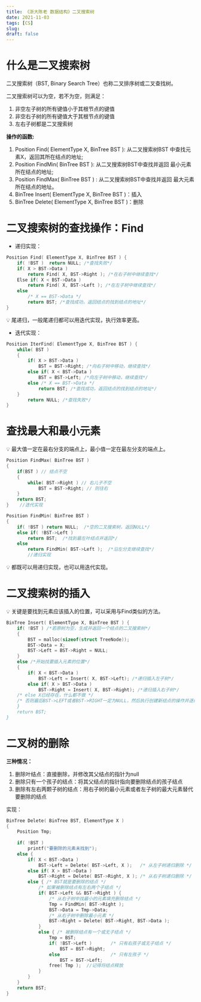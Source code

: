 ```yaml
---
title: 《浙大陈老 数据结构》二叉搜索树
date: 2021-11-03
tags: [CS]
slug: 
draft: false
---
```


# 什么是二叉搜索树

二叉搜索树（BST, Binary Search Tree）也称二叉排序树或二叉查找树。

二叉搜索树可以为空，若不为空，则满足：

1. 非空左子树的所有键值小于其根节点的键值
2. 非空右子树的所有键值大于其根节点的键值
3. 左右子树都是二叉搜索树

**操作的函数:**

1. Position Find( ElementType X, BinTree BST ): 从二叉搜索树BST 中查找元素X，返回其所在结点的地址;
2. Position FindMin( BinTree BST ): 从二叉搜索树BST中查找并返回 最小元素所在结点的地址;
3. Position FindMax( BinTree BST ) : 从二叉搜索树BST中查找并返回 最大元素所在结点的地址。
4. BinTree Insert( ElementType X, BinTree BST )：插入
5. BinTree Delete( ElementType X, BinTree BST )：删除

# 二叉搜索树的查找操作：Find

- 递归实现：

```c
Position Find( ElementType X, BinTree BST ) {
    if( !BST )  return NULL; /*查找失败*/ 
    if( X > BST->Data )
        return Find( X, BST->Right ); /*在右子树中继续查找*/
    Else if( X < BST->Data )
        return Find( X, BST->Left ); /*在左子树中继续查找*/
    else 
        /* X == BST->Data */
        return BST; /*查找成功，返回结点的找到结点的地址*/
}
```

<aside>
💡 尾递归，一般尾递归都可以用迭代实现，执行效率更高。

</aside>

- 迭代实现：

```c
Position IterFind( ElementType X, BinTree BST ) {
    while( BST ) 
    {
        if( X > BST->Data )
            BST = BST->Right; /*向右子树中移动，继续查找*/ 
        else if( X < BST->Data )
            BST = BST->Left; /*向左子树中移动，继续查找*/ 
        else /* X == BST->Data */
            return BST; /*查找成功，返回结点的找到结点的地址*/ 
    }
        return NULL; /*查找失败*/
}
```

# 查找最大和最小元素

<aside>
💡 最大值一定在最右分支的端点上，最小值一定在最左分支的端点上。

</aside>

```c
Position FindMax( BinTree BST )
{
    if(BST ) // 结点不空
    {
        while( BST->Right ) // 右儿子不空
            BST = BST->Right; // 则往右
    }
    return BST;
}    //迭代实现
```

```c
Position FindMin( BinTree BST )
{
    if( !BST ) return NULL;  /*空的二叉搜索树，返回NULL*/
    else if( !BST->Left )
        return BST;  /*找到最左叶结点并返回*/
    else 
        return FindMin( BST->Left );  /*沿左分支继续查找*/
        //递归实现
```

<aside>
💡 都既可以用递归实现，也可以用迭代实现。

</aside>

# 二叉搜索树的插入

<aside>
💡 关键是要找到元素应该插入的位置，可以采用与Find类似的方法。

</aside>

```c
BinTree Insert( ElementType X, BinTree BST ) {
    if( !BST ) /*若原树为空，生成并返回一个结点的二叉搜索树*/
    { 
        BST = malloc(sizeof(struct TreeNode)); 
        BST->Data = X;            
        BST->Left = BST->Right = NULL;
    }
    else /*开始找要插入元素的位置*/ 
    {
        if( X < BST->Data )
            BST->Left = Insert( X, BST->Left); /*递归插入左子树*/
        else if( X > BST->Data )
            BST->Right = Insert( X, BST->Right); /*递归插入右子树*/
    /* else X已经存在，什么都不做 */
    /* 否则最后BST->LEFT或者BST->RIGHT一定为NULL，然后执行创建新结点的操作并逐级返回
    }
    return BST;
}
```

# 二叉树的删除

**三种情况：**

1. 删除叶结点：直接删除，并修改其父结点的指针为null
2. 删除只有一个孩子的结点：将其父结点的指针指向要删除结点的孩子结点
3. 删除有左右两颗子树的结点：用右子树的最小元素或者左子树的最大元素替代要删除的结点

实现：

```c
BinTree Delete( BinTree BST, ElementType X ) 
{ 
    Position Tmp; 
 
    if( !BST ) 
        printf("要删除的元素未找到"); 
    else {
        if( X < BST->Data ) 
            BST->Left = Delete( BST->Left, X );   /* 从左子树递归删除 */
        else if( X > BST->Data ) 
            BST->Right = Delete( BST->Right, X ); /* 从右子树递归删除 */
        else { /* BST就是要删除的结点 */
            /* 如果被删除结点有左右两个子结点 */ 
            if( BST->Left && BST->Right ) {
                /* 从右子树中找最小的元素填充删除结点 */
                Tmp = FindMin( BST->Right );
                BST->Data = Tmp->Data;
                /* 从右子树中删除最小元素 */
                BST->Right = Delete( BST->Right, BST->Data );
            }
            else { /* 被删除结点有一个或无子结点 */
                Tmp = BST; 
                if( !BST->Left )       /* 只有右孩子或无子结点 */
                    BST = BST->Right; 
                else                   /* 只有左孩子 */
                    BST = BST->Left;
                free( Tmp );  //记得将结点释放
            }
        }
    }
    return BST;
}
```